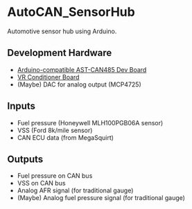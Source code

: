 # AutoCAN_SensorHub
Automotive sensor hub using Arduino.

Development Hardware
-
* [Arduino-compatible AST-CAN485 Dev Board](https://www.sparkfun.com/products/14483)
* [VR Conditioner Board](http://jbperf.com/dual_VR/v2_1.html)
* (Maybe) DAC for analog output (MCP4725)

Inputs
-
* Fuel pressure (Honeywell MLH100PGB06A sensor)
* VSS (Ford 8k/mile sensor)
* CAN ECU data (from MegaSquirt)

Outputs
-
* Fuel pressure on CAN bus
* VSS on CAN bus
* Analog AFR signal (for traditional gauge)
* (Maybe) Analog fuel pressure signal (for traditional gauge)
